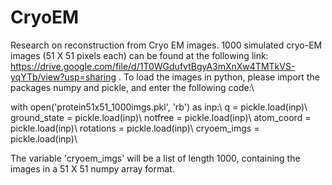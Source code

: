 # CryoEM
Research on reconstruction from Cryo EM images. 1000 simulated cryo-EM images (51 X 51 pixels each) can be found at the following link:
https://drive.google.com/file/d/1T0WGdufvtBgyA3mXnXw4TMTkVS-yqYTb/view?usp=sharing .
To load the images in python, please import the packages numpy and pickle, and enter the following code:\\

with open('protein51x51_1000imgs.pkl', 'rb') as inp:\\
    q = pickle.load(inp)\\
    ground_state = pickle.load(inp)\\
    notfree = pickle.load(inp)\\
    atom_coord = pickle.load(inp)\\
    rotations = pickle.load(inp)\\
    cryoem_imgs = pickle.load(inp)\\
    
The variable 'cryoem_imgs' will be a list of length 1000, containing the images in a 51 X 51 numpy array format.
